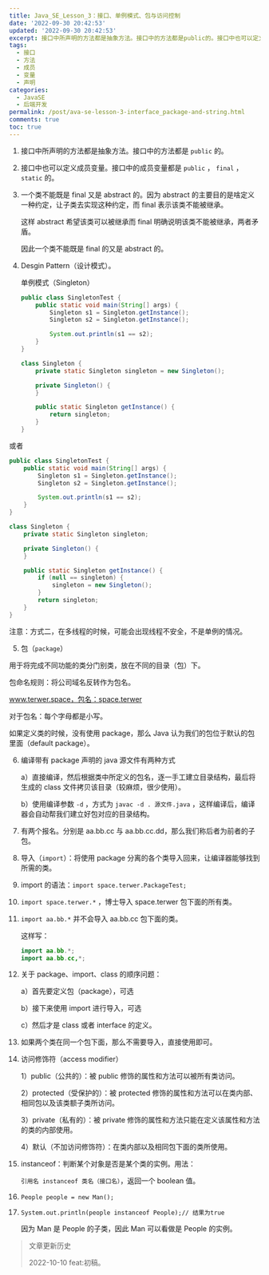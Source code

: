 ```yaml
---
title: Java_SE_Lesson_3：接口、单例模式、包与访问控制
date: '2022-09-30 20:42:53'
updated: '2022-09-30 20:42:53'
excerpt: 接口中所声明的方法都是抽象方法。接口中的方法都是public​的。接口中也可以定义成员变量。接口中的成员变量都是publicfinalstatic的。一个类不能既是final又是abstract的。因为abstract的主要目的是啥定义一种约定让子类去实现这种约定而final表示该类不能被继承。这样abstract希望该类可以被继承而final明确说明该类不能被继承两者矛盾。因此一个类不能既是final的又是abstract的。desginpattern（设计模式）。单例模式（singleton）publ
tags:
  - 接口
  - 方法
  - 成员
  - 变量
  - 声明
categories:
  - JavaSE
  - 后端开发
permalink: /post/ava-se-lesson-3-interface_package-and-string.html
comments: true
toc: true
---
```

1. 接口中所声明的方法都是抽象方法。接口中的方法都是 `public`​ 的。
2. 接口中也可以定义成员变量。接口中的成员变量都是 `public` ， `final` ， `static` 的。
3. 一个类不能既是 final 又是 abstract 的。因为 abstract 的主要目的是啥定义一种约定，让子类去实现这种约定，而 final 表示该类不能被继承。

   这样 abstract 希望该类可以被继承而 final 明确说明该类不能被继承，两者矛盾。

   因此一个类不能既是 final 的又是 abstract 的。

4. Desgin Pattern（设计模式）。

   单例模式（Singleton）

   ```java
   public class SingletonTest {
       public static void main(String[] args) {
           Singleton s1 = Singleton.getInstance();
           Singleton s2 = Singleton.getInstance();

           System.out.println(s1 == s2);
       }
   }

   class Singleton {
       private static Singleton singleton = new Singleton();

       private Singleton() {
       }

       public static Singleton getInstance() {
           return singleton;
       }
   }
   ```

或者

```java
public class SingletonTest {
    public static void main(String[] args) {
        Singleton s1 = Singleton.getInstance();
        Singleton s2 = Singleton.getInstance();

        System.out.println(s1 == s2);
    }
}

class Singleton {
    private static Singleton singleton;

    private Singleton() {
    }

    public static Singleton getInstance() {
        if (null == singleton) {
            singleton = new Singleton();
        }
        return singleton;
    }
}
```

注意：方式二，在多线程的时候，可能会出现线程不安全，不是单例的情况。

5. 包（`package`）

用于将完成不同功能的类分门别类，放在不同的目录（包）下。

包命名规则：将公司域名反转作为包名。

www.terwer.space，包名：space.terwer

对于包名：每个字母都是小写。

如果定义类的时候，没有使用 package，那么 Java 认为我们的包位于默认的包里面（default package）。

6. 编译带有 package 声明的 java 源文件有两种方式

   a）直接编译，然后根据类中所定义的包名，逐一手工建立目录结构，最后将生成的 class 文件拷贝该目录（较麻烦，很少使用）。

   b）使用编译参数 `-d`​ ，方式为 `javac -d . 源文件.java` ，这样编译后，编译器会自动帮我们建立好包对应的目录结构。

7. 有两个报名。分别是 aa.bb.cc 与 aa.bb.cc.dd，那么我们称后者为前者的子包。

8. 导入（`import`​）：将使用 package 分离的各个类导入回来，让编译器能够找到所需的类。

9. import 的语法：`import space.terwer.PackageTest;`​

10. `import space.terwer.*` ，博士导入 space.terwer 包下面的所有类。

11. `import aa.bb.*`​​​​​​ 并不会导入 aa.bb.cc 包下面的类。

    这样写：

    ```java
    import aa.bb.*;
    import aa.bb.cc,*;
    ```
12. 关于 package、import、class 的顺序问题：

    a）首先要定义包（package），可选

    b）接下来使用 import 进行导入，可选

    c）然后才是 class 或者 interface 的定义。
13. 如果两个类在同一个包下面，那么不需要导入，直接使用即可。
14. 访问修饰符（access modifier）

    1）public（公共的）：被 public 修饰的属性和方法可以被所有类访问。

    2）protected（受保护的）：被 protected 修饰的属性和方法可以在类内部、相同包以及该类额子类所访问。

    3）private（私有的）：被 private 修饰的属性和方法只能在定义该属性和方法的类的内部使用。

    4）默认（不加访问修饰符）：在类内部以及相同包下面的类所使用。
15. instanceof：判断某个对象是否是某个类的实例。用法：

    `引用名 instanceof 类名（接口名）`，返回一个 boolean 值。
16. `People people = new Man();`
17. `System.out.println(people instanceof People);// 结果为true`

    因为 Man 是 People 的子类，因此 Man 可以看做是 People 的实例。

> 文章更新历史
>
> 2022-10-10 feat:初稿。

‍